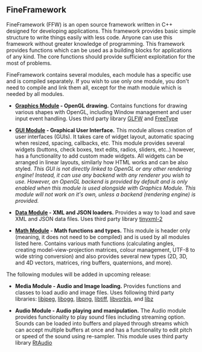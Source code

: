 FineFramework
-------------

FineFramework (FFW) is an open source framework written in C++ designed for developing applications. This framework provides basic simple structure to write things easily with less code. Anyone can use this framework without greater knowledge of programming. This framework provides functions which can be used as a building blocks for applications of any kind. The core functions should provide sufficient exploitation for the most of problems.

FineFramework contains several modules, each module has a specific use and is compiled separately. If you wish to use only one module, you don't need to compile and link them all, except for the math module which is needed by all modules.

* **[Graphics Module](group__graphics.html) - OpenGL drawing.**
Contains functions for drawing various shapes with OpenGL, including Window management and user input event handling. Uses third party library [GLFW](http://www.glfw.org/) and [FreeType](https://www.freetype.org/)

* **[GUI Module](group__gui.html) - Graphical User Interface.**
This module allows creation of user interfaces (GUIs). It takes care of widget layout, automatic spacing when resized, spacing, callbacks, etc. This module provides several widgets (buttons, check boxes, text edits, radios, sliders, etc..) however, has a functionality to add custom made widgets. All widgets can be arranged in linear layouts, similarly how HTML works and can be also styled. *This GUI is not directly linked to OpenGL or any other rendering engine! Instead, it can use any backend with any renderer you wish to use. However, an OpenGL backend is provided by default and is only enabled when this module is used alongside with Graphics Module. This module will not work on it's own, unless a backend (rendering engine) is provided.* 

* **[Data Module](group__data.html) - XML and JSON loaders.**
Provides a way to load and save XML and JSON data files. Uses third party library [tinyxml-2](https://github.com/leethomason/tinyxml2)

* **[Math Module](group__math.html) - Math functions and types.**
This module is header only (meaning, it does not need to be compiled) and is used by all modules listed here. Contains various math functions (calculating angles, creating model-view-projection matrices, colour management, UTF-8 to wide string conversion) and also provides several new types (2D, 3D, and 4D vectors, matrices, ring buffers, quaternions, and more).

The following modules will be added in upcoming release:

* **Media Module - Audio and Image loading.**
Provides functions and classes to load audio and image files. Uses following third party libraries: [libjpeg](http://www.ijg.org/), [libogg](https://xiph.org/ogg/), [libpng](http://www.libpng.org/pub/png/libpng.html), [libtiff](http://www.libtiff.org/), [libvorbis](https://xiph.org/vorbis/), and [libz](http://www.zlib.net/)

* **Audio Module - Audio playing and manipulation.**
The Audio module provides functionality to play sound files including streaming option. Sounds can be loaded into buffers and played through streams which can accept multiple buffers at once and has a functionality to edit pitch or speed of the sound using re-sampler. This module uses third party library [RtAudio](https://www.music.mcgill.ca/~gary/rtaudio/)

